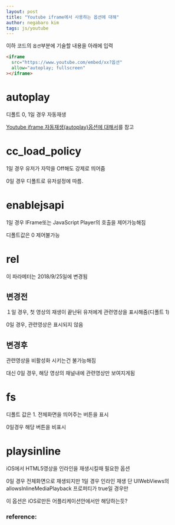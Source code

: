 ```yaml
---
layout: post
title: "Youtube iframe에서 사용하는 옵션에 대해"
author: negabaro kim
tags: js/youtube
---
```



이하 코드의 `옵션`부분에 기술할 내용을 아래에 입력

```html
<iframe
  src="https://www.youtube.com/embed/xx?옵션"
  allow="autoplay; fullscreen"
></iframe>
```


# autoplay

디폴트 0, 1일 경우 자동재생

[Youtube iframe 자동재생(autoplay)옵션에 대해서]를 참고


# cc_load_policy

1일 경우 유저가 자막을 Off해도 강제로 띄어줌

0일 경우 디폴트로 유저설정에 따름.

# enablejsapi

1일 경우 IFrame또는  JavaScript Player의 호출을 제어가능해짐

디폴트값은 0 제어불가능


# rel

이 파라메터는 2018/9/25일에 변경됨

## 변경전

１일 경우, 첫 영상의 재생이 끝난뒤 유저에게 관련영상을 표시해줌(디폴트 1)

0일 경우, 관련영상은 표시되지 않음

## 변경후

관련영상을 비활성화 시키는건 불가능해짐

대신 0일 경우, 해당 영상의 채널내에 관련영상만 보여지게됨

# fs

디폴트 값은 1. 전체화면을 띄어주는 버튼을 표시

0일경우 해당 버튼을 비표시


# playsinline

iOS에서 HTML5영상을 인라인을 재생시킬때 필요한 옵션

0일 경우 전체화면으로 재생되지만 1일 경우 인라인 재생
단 UIWebViews의 allowsInlineMediaPlayback 프로퍼티가 true일 경우만

이 옵션은 iOS로만든 어플리케이션안에서만 해당하는듯?



### reference:

[Document]: https://developers.google.com/youtube/player_parameters?hl=ja

[Youtube iframe 자동재생(autoplay)옵션에 대해서]: https://negabaro.github.io/archive/why-does-not-working-autoplay